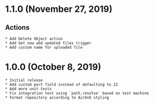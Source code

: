 # 1.1.0 (November 27, 2019)
## Actions
    * Add Delete Object action
    * Add Get new abd updated files trigger
    * Add custom name for uploaded file
# 1.0.0 (October 8, 2019)
    * Initial release
    * Add custom port field instead of defaulting to 22
    * Add more unit tests
    * Fix integration test using `path.resolve` based on test machine
    * Format repository according to Airbnb styling
